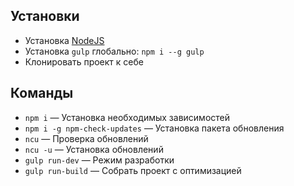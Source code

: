 ## Установки
* Установка [NodeJS](https://nodejs.org/en/)
* Установка ```gulp``` глобально: ```npm i --g gulp```
* Клонировать проект к себе

## Команды
* ```npm i``` — Установка необходимыx зависимостей
* ```npm i -g npm-check-updates``` — Установка пакета обновления
* ```ncu``` — Проверка обновлений
* ```ncu -u``` — Установка обновлений
* ```gulp run-dev``` — Режим разработки
* ```gulp run-build``` — Cобрать проект с оптимизацией

